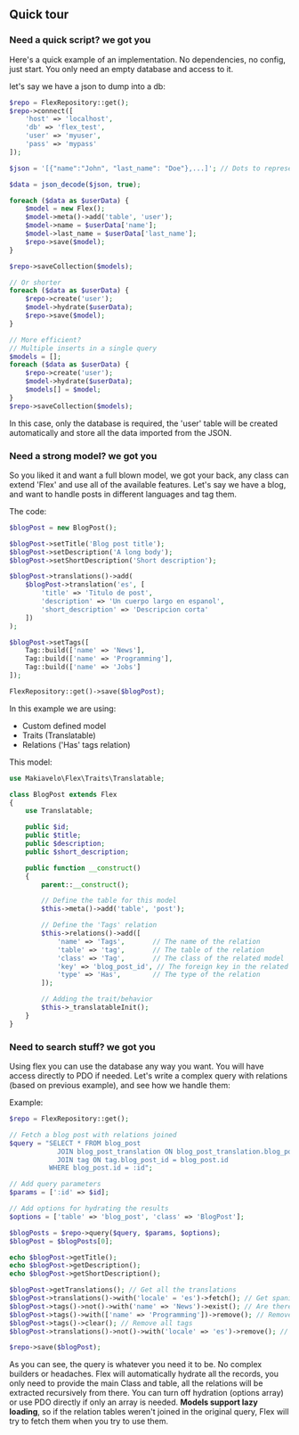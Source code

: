 ## Quick tour

### Need a quick script? we got you
Here's a quick example of an implementation. No dependencies, no config, just start.
You only need an empty database and access to it.

let's say we have a json to dump into a db:
```php
$repo = FlexRepository::get();
$repo->connect([
    'host' => 'localhost',
    'db' => 'flex_test',
    'user' => 'myuser',
    'pass' => 'mypass'
]);

$json = '[{"name":"John", "last_name": "Doe"},...]'; // Dots to represent lots of other users

$data = json_decode($json, true);

foreach ($data as $userData) {
    $model = new Flex();
    $model->meta()->add('table', 'user');
    $model->name = $userData['name'];
    $model->last_name = $userData['last_name'];
    $repo->save($model);
}

$repo->saveCollection($models);

// Or shorter
foreach ($data as $userData) {
    $repo->create('user');
    $model->hydrate($userData);
    $repo->save($model);
}

// More efficient?
// Multiple inserts in a single query
$models = [];
foreach ($data as $userData) {
    $repo->create('user');
    $model->hydrate($userData);
    $models[] = $model;
}
$repo->saveCollection($models);
```
In this case, only the database is required, the 'user' table will be created automatically and store all the data imported from the JSON.

### Need a strong model? we got you
So you liked it and want a full blown model, we got your back, any class can extend 'Flex' and use all of the available features.
Let's say we have a blog, and want to handle posts in different languages and tag them.

The code:
```php
$blogPost = new BlogPost();

$blogPost->setTitle('Blog post title');
$blogPost->setDescription('A long body');
$blogPost->setShortDescription('Short description');

$blogPost->translations()->add(
    $blogPost->translation('es', [
        'title' => 'Titulo de post',
        'description' => 'Un cuerpo largo en espanol',
        'short_description' => 'Descripcion corta'
    ])
);

$blogPost->setTags([
    Tag::build(['name' => 'News'],
    Tag::build(['name' => 'Programming'],
    Tag::build(['name' => 'Jobs']
]);

FlexRepository::get()->save($blogPost);
```
In this example we are using:
* Custom defined model
* Traits (Translatable)
* Relations ('Has' tags relation)

This model:
```php
use Makiavelo\Flex\Traits\Translatable;

class BlogPost extends Flex
{
    use Translatable;

    public $id;
    public $title;
    public $description;
    public $short_description;

    public function __construct()
    {
        parent::__construct();

        // Define the table for this model
        $this->meta()->add('table', 'post');

        // Define the 'Tags' relation
        $this->relations()->add([
            'name' => 'Tags',       // The name of the relation
            'table' => 'tag',       // The table of the relation
            'class' => 'Tag',       // The class of the related model
            'key' => 'blog_post_id', // The foreign key in the related table
            'type' => 'Has',        // The type of the relation
        ]);

        // Adding the trait/behavior
        $this->_translatableInit();
    }
}
```

### Need to search stuff? we got you
Using flex you can use the database any way you want. You will have access directly to PDO if needed.
Let's write a complex query with relations (based on previous example), and see how we handle them:

Example:
```php
$repo = FlexRepository::get();

// Fetch a blog post with relations joined
$query = "SELECT * FROM blog_post
            JOIN blog_post_translation ON blog_post_translation.blog_post_id = blog_post.id
            JOIN tag ON tag.blog_post_id = blog_post.id
          WHERE blog_post.id = :id";

// Add query parameters
$params = [':id' => $id];

// Add options for hydrating the results
$options = ['table' => 'blog_post', 'class' => 'BlogPost'];

$blogPosts = $repo->query($query, $params, $options);
$blogPost = $blogPosts[0];

echo $blogPost->getTitle();
echo $blogPost->getDescription();
echo $blogPost->getShortDescription();

$blogPost->getTranslations(); // Get all the translations
$blogPost->translations()->with('locale' = 'es')->fetch(); // Get spanish translations
$blogPost->tags()->not()->with('name' => 'News')->exist(); // Are there tags other than 'News' ?
$blogPost->tags()->with(['name' => 'Programming'])->remove(); // Remove programming tags
$blogPost->tags()->clear(); // Remove all tags
$blogPost->translations()->not()->with('locale' => 'es')->remove(); // Remove non-spanish translations

$repo->save($blogPost);
```

As you can see, the query is whatever you need it to be. No complex builders or headaches. Flex will automatically hydrate all the records, you only need to provide the main Class and table, all the relations will be extracted recursively from there.
You can turn off hydration (options array) or use PDO directly if only an array is needed.
__Models support lazy loading__, so if the relation tables weren't joined in the original query, Flex will try to fetch them when you try to use them.